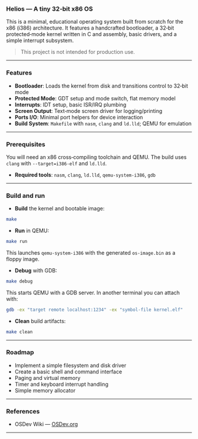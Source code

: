 ### Helios — A tiny 32‑bit x86 OS

This is a minimal, educational operating system built from scratch for the x86 (i386) architecture. It features a handcrafted bootloader, a 32‑bit protected‑mode kernel written in C and assembly, basic drivers, and a simple interrupt subsystem. 

> This project is not intended for production use.

---

### Features

- **Bootloader**: Loads the kernel from disk and transitions control to 32‑bit mode
- **Protected Mode**: GDT setup and mode switch, flat memory model
- **Interrupts**: IDT setup, basic ISR/IRQ plumbing
- **Screen Output**: Text‑mode screen driver for logging/printing
- **Ports I/O**: Minimal port helpers for device interaction
- **Build System**: `Makefile` with `nasm`, `clang` and `ld.lld`; QEMU for emulation

---

### Prerequisites

You will need an x86 cross‑compiling toolchain and QEMU. The build uses `clang` with `--target=i386-elf` and `ld.lld`.

- **Required tools**: `nasm`, `clang`, `ld.lld`, `qemu-system-i386`, `gdb`

---

### Build and run

- **Build** the kernel and bootable image:

```bash
make
```

- **Run** in QEMU:

```bash
make run
```

This launches `qemu-system-i386` with the generated `os-image.bin` as a floppy image.

- **Debug** with GDB:

```bash
make debug
```

This starts QEMU with a GDB server. In another terminal you can attach with:

```bash
gdb -ex "target remote localhost:1234" -ex "symbol-file kernel.elf"
```

- **Clean** build artifacts:

```bash
make clean
```

---

### Roadmap

- Implement a simple filesystem and disk driver
- Create a basic shell and command interface
- Paging and virtual memory
- Timer and keyboard interrupt handling
- Simple memory allocator

---

### References
- OSDev Wiki — [OSDev.org](https://wiki.osdev.org)
---
